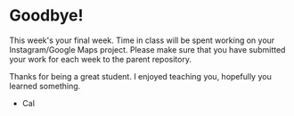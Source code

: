 Goodbye!
========

This week's your final week. Time in class will be spent working on your Instagram/Google
Maps project. Please make sure that you have submitted your work for each week to the
parent repository.

Thanks for being a great student. I enjoyed teaching you, hopefully you learned something.

- Cal
